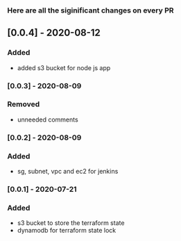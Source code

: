 ### Here are all the siginificant changes on every PR

## [0.0.4] - 2020-08-12
### Added
- added s3 bucket for node js app

### [0.0.3] - 2020-08-09
### Removed
- unneeded comments

### [0.0.2] - 2020-08-09
### Added
- sg, subnet, vpc and ec2 for jenkins

### [0.0.1] - 2020-07-21
### Added
- s3 bucket to store the terraform state
- dynamodb for terraform state lock